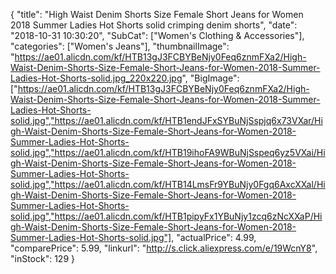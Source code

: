{
	"title": "High Waist Denim Shorts Size Female Short Jeans for Women 2018 Summer Ladies Hot Shorts solid crimping denim shorts",
	"date": "2018-10-31 10:30:20",
	"SubCat": ["Women's Clothing & Accessories"],
	"categories": ["Women's Jeans"],
	"thumbnailImage": "https://ae01.alicdn.com/kf/HTB13gJ3FCBYBeNjy0Feq6znmFXa2/High-Waist-Denim-Shorts-Size-Female-Short-Jeans-for-Women-2018-Summer-Ladies-Hot-Shorts-solid.jpg_220x220.jpg",
	"BigImage": ["https://ae01.alicdn.com/kf/HTB13gJ3FCBYBeNjy0Feq6znmFXa2/High-Waist-Denim-Shorts-Size-Female-Short-Jeans-for-Women-2018-Summer-Ladies-Hot-Shorts-solid.jpg","https://ae01.alicdn.com/kf/HTB1endJFxSYBuNjSspjq6x73VXar/High-Waist-Denim-Shorts-Size-Female-Short-Jeans-for-Women-2018-Summer-Ladies-Hot-Shorts-solid.jpg","https://ae01.alicdn.com/kf/HTB19ihoFA9WBuNjSspeq6yz5VXai/High-Waist-Denim-Shorts-Size-Female-Short-Jeans-for-Women-2018-Summer-Ladies-Hot-Shorts-solid.jpg","https://ae01.alicdn.com/kf/HTB14LmsFr9YBuNjy0Fgq6AxcXXal/High-Waist-Denim-Shorts-Size-Female-Short-Jeans-for-Women-2018-Summer-Ladies-Hot-Shorts-solid.jpg","https://ae01.alicdn.com/kf/HTB1pipyFx1YBuNjy1zcq6zNcXXaP/High-Waist-Denim-Shorts-Size-Female-Short-Jeans-for-Women-2018-Summer-Ladies-Hot-Shorts-solid.jpg"],
	"actualPrice": 4.99,
	"comparePrice": 5.99,
	"linkurl": "http://s.click.aliexpress.com/e/19WcnY8",
	"inStock": 129
}
